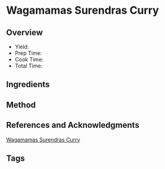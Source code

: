 # Wagamamas Surendras Curry

## Overview

- Yield:
- Prep Time:
- Cook Time:
- Total Time:

## Ingredients


## Method



## References and Acknowledgments

[Wagamamas Surendras Curry](https://www.reddit.com/r/GifRecipes/comments/eyp4p7/wagamamas_surendras_curry/)

## Tags


